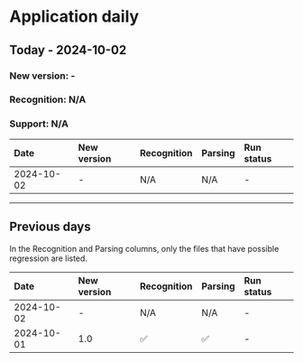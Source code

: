 # Application daily
## Today - 2024-10-02

### New version: -
### Recognition: N/A
### Support: N/A

| Date       | New version   | Recognition   | Parsing   | Run status   |
|:-----------|:--------------|:--------------|:----------|:-------------|
| 2024-10-02 | -             | N/A           | N/A       | -            |

__________

## Previous days

In the Recognition and Parsing columns, only the files that have possible regression are listed.

| Date       | New version   | Recognition   | Parsing   | Run status   |
|:-----------|:--------------|:--------------|:----------|:-------------|
| 2024-10-02 | -             | N/A           | N/A       | -            |
| 2024-10-01 | 1.0           | ✅             | ✅         | -            |
